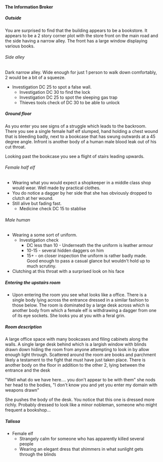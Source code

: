 
#### The Information Broker

##### Outside

You are surprised to find that the building appears to be a bookstore. It appears to be a 2 story corner plot with the store front on the main road and the side having a narrow alley. The front has a large window displaying various books.

###### Side alley 

Dark narrow alley. Wide enough for just 1 person to walk down comfortably, 2 would be a bit of a squeeze. 
  * Investigation DC 25 to spot a false wall.
    * Investigation DC 30 to find the lock
    * Investigation DC 25 to spot the sleeping gas trap
    * Thieves tools check of DC 30 to be able to unlock

##### Ground floor

As you enter you see signs of a struggle which leads to the backroom. There you see a single female half elf slumped, hand holding a chest wound that is bleeding badly, next to a bookcase that has swung outwards at a 45 degree angle. Infront is another body of a human male blood leak out of his cut throat.

Looking past the bookcase you see a flight of stairs leading upwards.

###### Female half elf

* Wearing what you would expect a shopkeeper in a middle class shop would wear. Well made by practical clothes.
* You do notice a dagger by her side that she has obviously dropped to clutch at her wound.
* Still alive but fading fast.
  * Medicine check DC 15 to stablise
  
###### Male human

* Wearing a some sort of uniform.
  * Investigation check
    * DC less than 10 - Underneath the the uniform is leather armour
    * 10-15 - several hidden daggers on him
    * 15+ - on closer inspection the uniform is rather badly made. Good enough to pass a casual glance but wouldn't hold up to much scrutiny. 
* Clutching at this throat with a surprised look on his face  

##### Entering the upstairs room 

* Upon entering the room you see what looks like a office. There is a single body lying across the entrance dressed in a similar fashion to those below. The room is dominated by a large desk across which is another body from which a female elf is withdrawing a dagger from one of its eye sockets. She looks you at you with a feral grin. 

##### Room description

A large office space with many bookcases and filing cabinets along the walls. A single large desk behind which is a largish window with blinds drawn down hiding the room from anyone attempting to look in by allow enough light through. Scattered around the room are books and parchment likely a testament to the fight that must have just taken place. There is another body on the floor in addition to the other 2, lying between the entrance and the desk

"Well what do we have here.... you don't appear to be with them" she nods her head to the bodies, "I don't know you and yet you enter my domain with weapons drawn"

She pushes the body of the desk. You notice that this one is dressed more richly. Probably dressed to look like a minor nobleman, someone who might frequent a bookshop...

##### Talissa
* Female elf 
  * Strangely calm for someone who has apparently killed several people
  * Wearing an elegant dress that shimmers in what sunlight gets through the blinds
